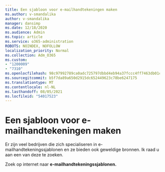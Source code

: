 ```yaml
---
title: Een sjabloon voor e-mailhandtekeningen maken
ms.author: v-smandalika
author: v-smandalika
manager: dansimp
ms.date: 12/18/2020
ms.audience: Admin
ms.topic: article
ms.service: o365-administration
ROBOTS: NOINDEX, NOFOLLOW
localization_priority: Normal
ms.collection: Adm_O365
ms.custom:
- "1200009"
- "7310"
ms.openlocfilehash: 98c97992789ca0adc725797dbbd4eb94a37fccc4ff7463db01cf4f28e5106174
ms.sourcegitcommit: b5f7da89a650d2915dc652449623c78be6247175
ms.translationtype: MT
ms.contentlocale: nl-NL
ms.lasthandoff: 08/05/2021
ms.locfileid: "54017523"
---
```

# <a name="create-an-email-signature-template"></a>Een sjabloon voor e-mailhandtekeningen maken

Er zijn veel bedrijven die zich specialiseren in e-mailhandtekeningssjablonen en ze bieden ook geweldige bronnen. Ik raad u aan een van deze te zoeken.

Zoek op internet naar **e-mailhandtekeningssjablonen.**